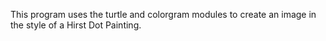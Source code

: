 This program uses the turtle and colorgram modules to create an image in the style of a Hirst Dot Painting.